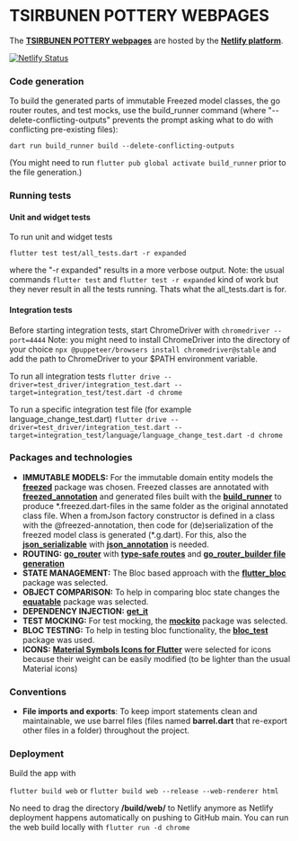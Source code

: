 # TSIRBUNEN POTTERY WEBPAGES

The **[TSIRBUNEN POTTERY webpages](https://tsirbunen-pottery.netlify.app)** are hosted by the **[Netlify platform](https://www.netlify.com)**.

[![Netlify Status](https://api.netlify.com/api/v1/badges/cec72aa2-df39-4f31-b430-60965f13946f/deploy-status?branch=main)](https://app.netlify.com/sites/tsirbunen-pottery/deploys)

### Code generation

To build the generated parts of immutable Freezed model classes, the go router routes, and test mocks, use the build_runner command (where "--delete-conflicting-outputs" prevents the prompt asking what to do with conflicting pre-existing files):

`dart run build_runner build --delete-conflicting-outputs`

(You might need to run `flutter pub global activate build_runner` prior to the file generation.)

### Running tests

#### Unit and widget tests

To run unit and widget tests

`flutter test test/all_tests.dart -r expanded`

where the "-r expanded" results in a more verbose output. Note: the usual commands `flutter test` and `flutter test -r expanded` kind of work but they never result in all the tests running. Thats what the all_tests.dart is for.

#### Integration tests

Before starting integration tests, start ChromeDriver with
`chromedriver --port=4444`
Note: you might need to install ChromeDriver into the directory of your choice
`npx @puppeteer/browsers install chromedriver@stable`
and add the path to ChromeDriver to your $PATH environment variable.

To run all integration tests
`flutter drive --driver=test_driver/integration_test.dart --target=integration_test/test.dart -d chrome`

To run a specific integration test file (for example language_change_test.dart)
`flutter drive --driver=test_driver/integration_test.dart --target=integration_test/language/language_change_test.dart -d chrome`

### Packages and technologies

- **IMMUTABLE MODELS:** For the immutable domain entity models the **[freezed](https://pub.dev/packages/freezed)** package was chosen. Freezed classes are annotated with **[freezed_annotation](https://pub.dev/packages/freezed_annotation)** and generated files built with the **[build_runner](https://pub.dev/packages/build_runner)** to produce \*.freezed.dart-files in the same folder as the original annotated class file. When a fromJson factory constructor is defined in a class with the @freezed-annotation, then code for (de)serialization of the freezed model class is generated (\*.g.dart). For this, also the **[json_serializable](https://pub.dev/packages/json_serializable)** with **[json_annotation](https://pub.dev/packages/json_annotation)** is needed.
- **ROUTING:** **[go_router](https://pub.dev/packages/go_router)** with **[type-safe routes](https://pub.dev/documentation/go_router/latest/topics/Type-safe%20routes-topic.html)** and **[go_router_builder file generation](https://pub.dev/packages/go_router_builder)**
- **STATE MANAGEMENT:** The Bloc based approach with the **[flutter_bloc](https://pub.dev/packages/flutter_bloc)** package was selected.
- **OBJECT COMPARISON:** To help in comparing bloc state changes the **[equatable](https://pub.dev/packages/equatable/example)** package was selected.
- **DEPENDENCY INJECTION:** **[get_it](https://pub.dev/packages/get_it)**
- **TEST MOCKING:** For test mocking, the **[mockito](https://pub.dev/packages/mockito)** package was selected.
- **BLOC TESTING:** To help in testing bloc functionality, the **[bloc_test](https://pub.dev/packages/bloc_test)** package was used.
- **ICONS:** **[Material Symbols Icons for Flutter](https://pub.dev/packages/material_symbols_icons)** were selected for icons because their weight can be easily modified (to be lighter than the usual Material icons)

### Conventions

- **File imports and exports**: To keep import statements clean and maintainable, we use barrel files (files named **barrel.dart** that re-export other files in a folder) throughout the project.

### Deployment

Build the app with

`flutter build web`
or
`flutter build web --release --web-renderer html`

No need to drag the directory **/build/web/** to Netlify anymore as Netlify deployment happens automatically on pushing to GitHub main. You can run the web build locally with
`flutter run -d chrome`
